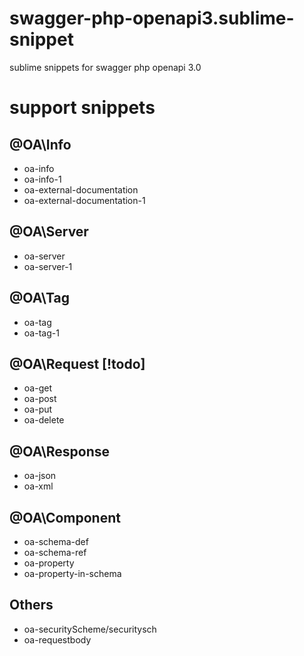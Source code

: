 # swagger-php-openapi3.sublime-snippet
sublime snippets for swagger php openapi 3.0

# support snippets
## @OA\Info
- oa-info
- oa-info-1
- oa-external-documentation
- oa-external-documentation-1

## @OA\Server
- oa-server
- oa-server-1

## @OA\Tag
- oa-tag
- oa-tag-1


## @OA\Request [!todo]
- oa-get
- oa-post
- oa-put
- oa-delete

## @OA\Response
- oa-json
- oa-xml


## @OA\Component
- oa-schema-def
- oa-schema-ref
- oa-property
- oa-property-in-schema


## Others
- oa-securityScheme/securitysch
- oa-requestbody
